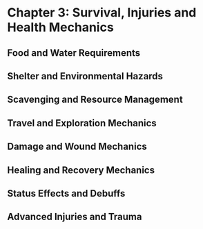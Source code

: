 # Chapter 3: Survival, Injuries and Health Mechanics
## Food and Water Requirements
## Shelter and Environmental Hazards
## Scavenging and Resource Management
## Travel and Exploration Mechanics
## Damage and Wound Mechanics
## Healing and Recovery Mechanics
## Status Effects and Debuffs
## Advanced Injuries and Trauma